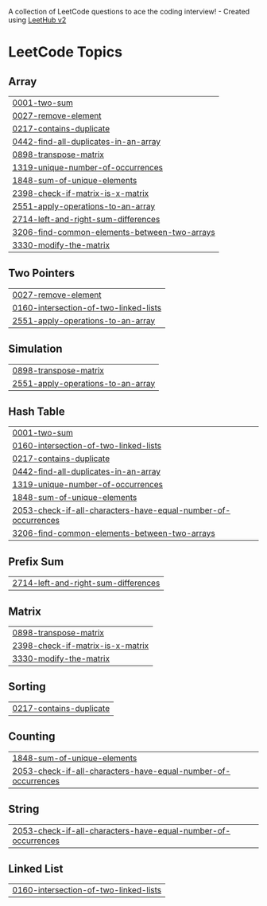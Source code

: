 A collection of LeetCode questions to ace the coding interview! - Created using [LeetHub v2](https://github.com/arunbhardwaj/LeetHub-2.0)
<!---LeetCode Topics Start-->
# LeetCode Topics
## Array
|  |
| ------- |
| [0001-two-sum](https://github.com/gurpreetkkalra/Leetcode_practice/tree/master/0001-two-sum) |
| [0027-remove-element](https://github.com/gurpreetkkalra/Leetcode_practice/tree/master/0027-remove-element) |
| [0217-contains-duplicate](https://github.com/gurpreetkkalra/Leetcode_practice/tree/master/0217-contains-duplicate) |
| [0442-find-all-duplicates-in-an-array](https://github.com/gurpreetkkalra/Leetcode_practice/tree/master/0442-find-all-duplicates-in-an-array) |
| [0898-transpose-matrix](https://github.com/gurpreetkkalra/Leetcode_practice/tree/master/0898-transpose-matrix) |
| [1319-unique-number-of-occurrences](https://github.com/gurpreetkkalra/Leetcode_practice/tree/master/1319-unique-number-of-occurrences) |
| [1848-sum-of-unique-elements](https://github.com/gurpreetkkalra/Leetcode_practice/tree/master/1848-sum-of-unique-elements) |
| [2398-check-if-matrix-is-x-matrix](https://github.com/gurpreetkkalra/Leetcode_practice/tree/master/2398-check-if-matrix-is-x-matrix) |
| [2551-apply-operations-to-an-array](https://github.com/gurpreetkkalra/Leetcode_practice/tree/master/2551-apply-operations-to-an-array) |
| [2714-left-and-right-sum-differences](https://github.com/gurpreetkkalra/Leetcode_practice/tree/master/2714-left-and-right-sum-differences) |
| [3206-find-common-elements-between-two-arrays](https://github.com/gurpreetkkalra/Leetcode_practice/tree/master/3206-find-common-elements-between-two-arrays) |
| [3330-modify-the-matrix](https://github.com/gurpreetkkalra/Leetcode_practice/tree/master/3330-modify-the-matrix) |
## Two Pointers
|  |
| ------- |
| [0027-remove-element](https://github.com/gurpreetkkalra/Leetcode_practice/tree/master/0027-remove-element) |
| [0160-intersection-of-two-linked-lists](https://github.com/gurpreetkkalra/Leetcode_practice/tree/master/0160-intersection-of-two-linked-lists) |
| [2551-apply-operations-to-an-array](https://github.com/gurpreetkkalra/Leetcode_practice/tree/master/2551-apply-operations-to-an-array) |
## Simulation
|  |
| ------- |
| [0898-transpose-matrix](https://github.com/gurpreetkkalra/Leetcode_practice/tree/master/0898-transpose-matrix) |
| [2551-apply-operations-to-an-array](https://github.com/gurpreetkkalra/Leetcode_practice/tree/master/2551-apply-operations-to-an-array) |
## Hash Table
|  |
| ------- |
| [0001-two-sum](https://github.com/gurpreetkkalra/Leetcode_practice/tree/master/0001-two-sum) |
| [0160-intersection-of-two-linked-lists](https://github.com/gurpreetkkalra/Leetcode_practice/tree/master/0160-intersection-of-two-linked-lists) |
| [0217-contains-duplicate](https://github.com/gurpreetkkalra/Leetcode_practice/tree/master/0217-contains-duplicate) |
| [0442-find-all-duplicates-in-an-array](https://github.com/gurpreetkkalra/Leetcode_practice/tree/master/0442-find-all-duplicates-in-an-array) |
| [1319-unique-number-of-occurrences](https://github.com/gurpreetkkalra/Leetcode_practice/tree/master/1319-unique-number-of-occurrences) |
| [1848-sum-of-unique-elements](https://github.com/gurpreetkkalra/Leetcode_practice/tree/master/1848-sum-of-unique-elements) |
| [2053-check-if-all-characters-have-equal-number-of-occurrences](https://github.com/gurpreetkkalra/Leetcode_practice/tree/master/2053-check-if-all-characters-have-equal-number-of-occurrences) |
| [3206-find-common-elements-between-two-arrays](https://github.com/gurpreetkkalra/Leetcode_practice/tree/master/3206-find-common-elements-between-two-arrays) |
## Prefix Sum
|  |
| ------- |
| [2714-left-and-right-sum-differences](https://github.com/gurpreetkkalra/Leetcode_practice/tree/master/2714-left-and-right-sum-differences) |
## Matrix
|  |
| ------- |
| [0898-transpose-matrix](https://github.com/gurpreetkkalra/Leetcode_practice/tree/master/0898-transpose-matrix) |
| [2398-check-if-matrix-is-x-matrix](https://github.com/gurpreetkkalra/Leetcode_practice/tree/master/2398-check-if-matrix-is-x-matrix) |
| [3330-modify-the-matrix](https://github.com/gurpreetkkalra/Leetcode_practice/tree/master/3330-modify-the-matrix) |
## Sorting
|  |
| ------- |
| [0217-contains-duplicate](https://github.com/gurpreetkkalra/Leetcode_practice/tree/master/0217-contains-duplicate) |
## Counting
|  |
| ------- |
| [1848-sum-of-unique-elements](https://github.com/gurpreetkkalra/Leetcode_practice/tree/master/1848-sum-of-unique-elements) |
| [2053-check-if-all-characters-have-equal-number-of-occurrences](https://github.com/gurpreetkkalra/Leetcode_practice/tree/master/2053-check-if-all-characters-have-equal-number-of-occurrences) |
## String
|  |
| ------- |
| [2053-check-if-all-characters-have-equal-number-of-occurrences](https://github.com/gurpreetkkalra/Leetcode_practice/tree/master/2053-check-if-all-characters-have-equal-number-of-occurrences) |
## Linked List
|  |
| ------- |
| [0160-intersection-of-two-linked-lists](https://github.com/gurpreetkkalra/Leetcode_practice/tree/master/0160-intersection-of-two-linked-lists) |
<!---LeetCode Topics End-->